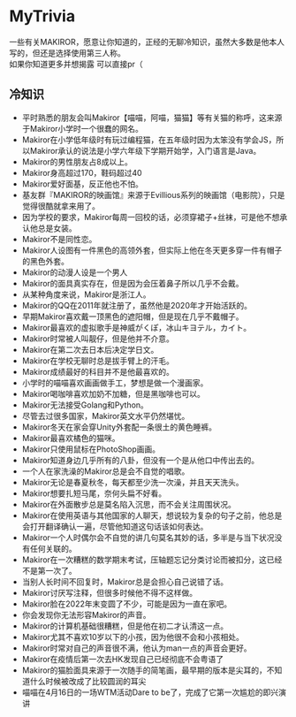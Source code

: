 # MyTrivia
一些有关MAKIROR，愿意让你知道的，正经的无聊冷知识，虽然大多数是他本人写的，但还是选择使用第三人称。    
如果你知道更多并想揭露 可以直接pr（

## 冷知识
+ 平时熟悉的朋友会叫Makiror【喵喵，阿喵，猫猫】等有关猫的称呼，这来源于Makiror小学时一个很蠢的网名。
+ Makiror在小学低年级时有玩过编程猫，在五年级时因为太笨没有学会JS，所以Makiror承认的说法是小学六年级下学期开始学，入门语言是Java。
+ Makiror的男性朋友占8成以上。
+ Makiror身高超过170，鞋码超过40
+ Makiror爱好面基，反正他也不怕。
+ 基友群『MAKIROR的映画馆』来源于Evillious系列的映画馆（电影院），只是觉得很酷就拿来用了。
+ 因为学校的要求，Makiror每周一回校的话，必须穿裙子+丝袜，可是他不想承认他总是女装。
+ Makiror不是同性恋。
+ Makiror人设图有一件黑色的高领外套，但实际上他在冬天更多穿一件有帽子的黑色外套。
+ Makiror的动漫人设是一个男人
+ Makiror的面具真实存在，但是因为会压着鼻子所以几乎不会戴。
+ 从某种角度来说，Makiror是浙江人。
+ Makiror的QQ在2011年就注册了，虽然他是2020年才开始活跃的。
+ 早期Makiror喜欢戴一顶黑色的遮阳帽，但是现在几乎不戴帽子。
+ Makiror最喜欢的虚拟歌手是神威がくぽ，冰山キヨテル，カイト。
+ Makiror时常被人叫靓仔，但是他并不介意。
+ Makiror在第二次去日本后决定学日文。
+ Makiror在学校无聊时总是拔手臂上的汗毛。
+ Makiror成绩最好的科目并不是他最喜欢的。
+ 小学时的喵喵喜欢画画做手工，梦想是做一个漫画家。
+ Makiror喝咖啡喜欢加奶不加糖，但是黑咖啡也可以。
+ Makiror无法接受Golang和Python。
+ 尽管去过很多国家，Makiror英文水平仍然堪忧。
+ Makiror冬天在家会穿Unity外套配一条很土的黄色睡裤。
+ Makiror最喜欢橘色的猫咪。
+ Makiror只使用鼠标在PhotoShop画画。
+ Makiror知道身边几乎所有的八卦，但没有一个是从他口中传出去的。
+ 一个人在家洗澡的Makiror总是会不自觉的唱歌。
+ Makiror无论是春夏秋冬，每天都至少洗一次澡，并且天天洗头。
+ Makiror想要扎短马尾，奈何头扁不好看。
+ Makiror在外面散步总是莫名陷入沉思，而不会关注周围状况。
+ Makiror在使用英语与其他国家的人聊天，想说较为复杂的句子之前，他总是会打开翻译确认一遍，尽管他知道这句话该如何表达。
+ Makiror一个人时偶尔会不自觉的讲几句莫名其妙的话，多半是与当下状况没有任何关联的。
+ Makiror在一次糟糕的数学期末考试，压轴题忘记分类讨论而被扣分，这已经不是第一次了。
+ 当别人长时间不回复时，Makiror总是会担心自己说错了话。
+ Makiror讨厌写注释，但很多时候他不得不这样做。
+ Makiror脸在2022年末变圆了不少，可能是因为一直在家吧。
+ 你会发现你无法形容Makiror的声音。
+ Makiror的计算机基础很糟糕，但是他在初二才认清这一点。
+ Makiror尤其不喜欢10岁以下的小孩，因为他很不会和小孩相处。
+ Makiror时常对自己的声音很不满，他认为man一点的声音会更好。
+ Makiror在疫情后第一次去HK发现自己已经彻底不会粤语了
+ Makiror的猫脸面具来源于一次随手的简笔画，最早期的版本是尖耳的，不知道什么时候被改成了比较圆润的耳尖
+ 喵喵在4月16日的一场WTM活动Dare to be了，完成了它第一次尴尬的即兴演讲
